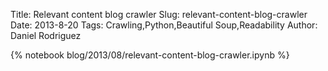 Title: Relevant content blog crawler
Slug: relevant-content-blog-crawler
Date: 2013-8-20
Tags: Crawling,Python,Beautiful Soup,Readability
Author: Daniel Rodriguez

{% notebook blog/2013/08/relevant-content-blog-crawler.ipynb %}
